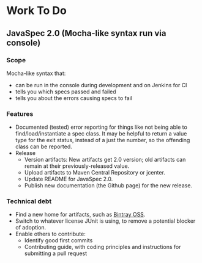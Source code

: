 # Work To Do

## JavaSpec 2.0 (Mocha-like syntax run via console)

### Scope

Mocha-like syntax that:

* can be run in the console during development and on Jenkins for CI
* tells you which specs passed and failed
* tells you about the errors causing specs to fail


### Features

* Documented (tested) error reporting for things like not being able to find/load/instantiate a spec
  class. It may be helpful to return a value type for the exit status, instead of a just the number,
  so the offending class can be reported.
* Release
  * Version artifacts: New artifacts get 2.0 version; old artifacts can remain at their
    previously-released value.
  * Upload artifacts to Maven Central Repository or jcenter.
  * Update README for JavaSpec 2.0.
  * Publish new documentation (the Github page) for the new release.


### Technical debt

* Find a new home for artifacts, such as [Bintray OSS](https://bintray.com/signup/oss).
* Switch to whatever license JUnit is using, to remove a potential blocker of adoption.
* Enable others to contribute:
  * Identify good first commits
  * Contributing guide, with coding principles and instructions for submitting a pull request
